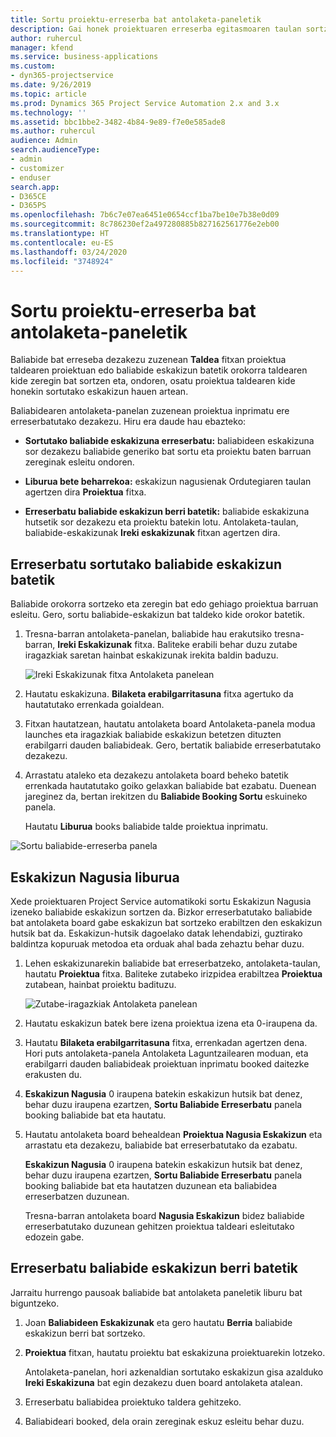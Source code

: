 ```yaml
---
title: Sortu proiektu-erreserba bat antolaketa-paneletik
description: Gai honek proiektuaren erreserba egitasmoaren taulan sortzen den informazioa eskaintzen du.
author: ruhercul
manager: kfend
ms.service: business-applications
ms.custom:
- dyn365-projectservice
ms.date: 9/26/2019
ms.topic: article
ms.prod: Dynamics 365 Project Service Automation 2.x and 3.x
ms.technology: ''
ms.assetid: bbc1bbe2-3482-4b84-9e89-f7e0e585ade8
ms.author: ruhercul
audience: Admin
search.audienceType:
- admin
- customizer
- enduser
search.app:
- D365CE
- D365PS
ms.openlocfilehash: 7b6c7e07ea6451e0654ccf1ba7be10e7b38e0d09
ms.sourcegitcommit: 8c786230ef2a497280885b827162561776e2eb00
ms.translationtype: HT
ms.contentlocale: eu-ES
ms.lasthandoff: 03/24/2020
ms.locfileid: "3748924"
---
```

# <a name="create-a-project-booking-from-the-schedule-board"></a>Sortu proiektu-erreserba bat antolaketa-paneletik

Baliabide bat erreseba dezakezu zuzenean **Taldea** fitxan proiektua taldearen proiektuan edo baliabide eskakizun batetik orokorra taldearen kide zeregin bat sortzen eta, ondoren, osatu proiektua taldearen kide honekin sortutako eskakizun hauen artean.

Baliabidearen antolaketa-panelan zuzenean proiektua inprimatu ere erreserbatutako dezakezu. Hiru era daude hau ebazteko:

- **Sortutako baliabide eskakizuna erreserbatu:** baliabideen eskakizuna sor dezakezu baliabide generiko bat sortu eta proiektu baten barruan zereginak esleitu ondoren.

- **Liburua bete beharrekoa:** eskakizun nagusienak Ordutegiaren taulan agertzen dira **Proiektua** fitxa. 

- **Erreserbatu baliabide eskakizun berri batetik:** baliabide eskakizuna hutsetik sor dezakezu eta proiektu batekin lotu. Antolaketa-taulan, baliabide-eskakizunak **Ireki eskakizunak** fitxan agertzen dira.

## <a name="book-from-a-generated-resource-requirement"></a>Erreserbatu sortutako baliabide eskakizun batetik

Baliabide orokorra sortzeko eta zeregin bat edo gehiago proiektua barruan esleitu. Gero, sortu baliabide-eskakizun bat taldeko kide orokor batetik. 

1.  Tresna-barran antolaketa-panelan, baliabide hau erakutsiko tresna-barran, **Ireki Eskakizunak** fitxa. Baliteke erabili behar duzu zutabe iragazkiak saretan hainbat eskakizunak irekita baldin baduzu. 

    ![Ireki Eskakizunak fitxa Antolaketa panelean](media/FAQ-Project-Booking-Schedule-Board-1.png "Taula bookings eta esleipenetan Eginbideei")

2. Hautatu eskakizuna. **Bilaketa erabilgarritasuna** fitxa agertuko da hautatutako errenkada goialdean.
 
3. Fitxan hautatzean, hautatu antolaketa board Antolaketa-panela modua launches eta iragazkiak baliabide eskakizun betetzen dituzten erabilgarri dauden baliabideak. Gero, bertatik baliabide erreserbatutako dezakezu.

4. Arrastatu ataleko eta dezakezu antolaketa board beheko batetik errenkada hautatutako goiko gelaxkan baliabide bat ezabatu. Duenean jareginez da, bertan irekitzen du **Baliabide Booking Sortu** eskuineko panela.

    Hautatu **Liburua** books baliabide talde proiektua inprimatu.

![Sortu baliabide-erreserba panela](media/FAQ-Project-Booking-Schedule-Board-6.png "")
 

## <a name="book-from-the-primary-requirement"></a>Eskakizun Nagusia liburua

Xede proiektuaren Project Service automatikoki sortu Eskakizun Nagusia izeneko baliabide eskakizun sortzen da. Bizkor erreserbatutako baliabide bat antolaketa board gabe eskakizun bat sortzeko erabiltzen den eskakizun hutsik bat da. Eskakizun-hutsik dagoelako datak lehendabizi, guztirako baldintza kopuruak metodoa eta orduak ahal bada zehaztu behar duzu. 

1. Lehen eskakizunarekin baliabide bat erreserbatzeko, antolaketa-taulan, hautatu **Proiektua** fitxa. Baliteke zutabeko irizpidea erabiltzea **Proiektua** zutabean, hainbat proiektu badituzu.

   ![Zutabe-iragazkiak Antolaketa panelean](media/FAQ-Project-Booking-Schedule-Board-2.png "Taula bookings eta esleipenetan Eginbideei")

2. Hautatu eskakizun batek bere izena proiektua izena eta 0-iraupena da.

3. Hautatu **Bilaketa erabilgarritasuna** fitxa, errenkadan agertzen dena. Hori puts antolaketa-panela Antolaketa Laguntzailearen moduan, eta erabilgarri dauden baliabideak proiektuan inprimatu booked daitezke erakusten du.

4. **Eskakizun Nagusia** 0 iraupena batekin eskakizun hutsik bat denez, behar duzu iraupena ezartzen, **Sortu Baliabide Erreserbatu** panela booking baliabide bat eta hautatu.

5. Hautatu antolaketa board behealdean **Proiektua Nagusia Eskakizun** eta arrastatu eta dezakezu, baliabide bat erreserbatutako da ezabatu.
 
    **Eskakizun Nagusia** 0 iraupena batekin eskakizun hutsik bat denez, behar duzu iraupena ezartzen, **Sortu Baliabide Erreserbatu** panela booking baliabide bat eta hautatzen duzunean eta baliabidea erreserbatzen duzunean.
 
    Tresna-barran antolaketa board **Nagusia Eskakizun** bidez baliabide erreserbatutako duzunean gehitzen proiektua taldeari esleitutako edozein gabe.
 
## <a name="book-from-a-new-resource-requirement"></a>Erreserbatu baliabide eskakizun berri batetik
Jarraitu hurrengo pausoak baliabide bat antolaketa paneletik liburu bat biguntzeko. 

1. Joan **Baliabideen Eskakizunak** eta gero hautatu **Berria** baliabide eskakizun berri bat sortzeko.

2. **Proiektua** fitxan, hautatu proiektu bat eskakizuna proiektuarekin lotzeko.
 
    Antolaketa-panelan, hori azkenaldian sortutako eskakizun gisa azalduko **Ireki Eskakizuna** bat egin dezakezu duen board antolaketa atalean.

3. Erreserbatu baliabidea proiektuko taldera gehitzeko.

4. Baliabideari booked, dela orain zereginak eskuz esleitu behar duzu.

